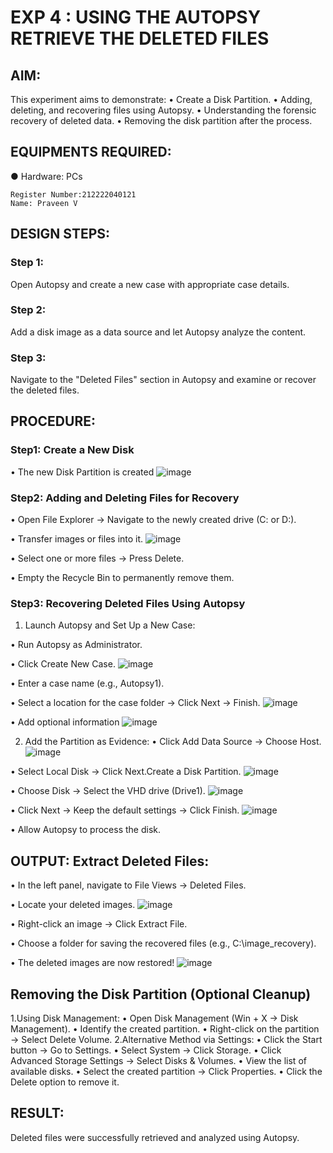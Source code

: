 # EXP 4 : USING THE AUTOPSY RETRIEVE THE DELETED FILES

## AIM:
This experiment aims to demonstrate:
  •	Create a Disk Partition.
  •	Adding, deleting, and recovering files using Autopsy.
  •	Understanding the forensic recovery of deleted data.
  •	Removing the disk partition after the process.

## EQUIPMENTS REQUIRED:
  ●	Hardware: PCs

```
Register Number:212222040121
Name: Praveen V
```

## DESIGN STEPS:
### Step 1:
Open Autopsy and create a new case with appropriate case details.

### Step 2:
Add a disk image as a data source and let Autopsy analyze the content.

### Step 3:
Navigate to the "Deleted Files" section in Autopsy and examine or recover the deleted files.


## PROCEDURE:
### Step1: Create a New Disk
  •	The new Disk Partition is created
  ![image](https://github.com/user-attachments/assets/19b59ff8-d8f8-4d0f-8d4a-5e1394c8c037)

### Step2: Adding and Deleting Files for Recovery
  •	Open File Explorer → Navigate to the newly created drive (C: or D:).
  
  •	Transfer images or files into it.
  ![image](https://github.com/user-attachments/assets/29edf11c-b7fb-49ea-9ce9-aba1215bc421)
  
  •	Select one or more files → Press Delete.
  
  •	Empty the Recycle Bin to permanently remove them.
  
### Step3: Recovering Deleted Files Using Autopsy
1. Launch Autopsy and Set Up a New Case:
 
  •	Run Autopsy as Administrator.

  •	Click Create New Case.
  ![image](https://github.com/user-attachments/assets/2a61d108-a014-4d70-a1f4-a58f715649f4)

  •	Enter a case name (e.g., Autopsy1).
  
  •	Select a location for the case folder → Click Next → Finish.
  ![image](https://github.com/user-attachments/assets/78ea718c-53a4-4512-8f3f-75538efd7d02)

  •	Add optional information
  ![image](https://github.com/user-attachments/assets/94e6ef9e-656b-4e66-b8cf-072045ba66e0)

2. Add the Partition as Evidence:
  •	Click Add Data Source → Choose Host.
  ![image](https://github.com/user-attachments/assets/aefff756-879c-4b26-93ca-866ed25736d4)

  •	Select Local Disk → Click Next.Create a Disk Partition.
  ![image](https://github.com/user-attachments/assets/f39ac8c9-89cd-42b9-b77a-ad6e69b4a54b)

  •	Choose Disk → Select the VHD drive (Drive1).
  ![image](https://github.com/user-attachments/assets/6114610a-5118-41fc-9f6c-07697c873d78)

  •	Click Next → Keep the default settings → Click Finish.
  ![image](https://github.com/user-attachments/assets/36c06665-32e1-4b85-9aca-24312320425b)

  •	Allow Autopsy to process the disk.

## OUTPUT: Extract Deleted Files:
  •	In the left panel, navigate to File Views → Deleted Files.
  
  •	Locate your deleted images.
  ![image](https://github.com/user-attachments/assets/769879a0-0209-4541-9107-eee21a1330df)

  •	Right-click an image → Click Extract File.
  
  •	Choose a folder for saving the recovered files (e.g., C:\image_recovery).
  
  •	The deleted images are now restored!
  ![image](https://github.com/user-attachments/assets/c50ac6b2-bb5e-489b-a93e-6dad4af1de2e)

## Removing the Disk Partition (Optional Cleanup)
1.Using Disk Management:
  •	Open Disk Management (Win + X → Disk Management).
  •	Identify the created partition.
  •	Right-click on the partition → Select Delete Volume.
2.Alternative Method via Settings:
  •	Click the Start button → Go to Settings.
  •	Select System → Click Storage.
  •	Click Advanced Storage Settings → Select Disks & Volumes.
  •	View the list of available disks.
  •	Select the created partition → Click Properties.
  •	Click the Delete option to remove it.


## RESULT:
Deleted files were successfully retrieved and analyzed using Autopsy.
